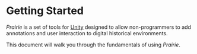 # Getting Started

*Prairie* is a set of tools for [Unity](www.unity3d.com) designed to allow non-programmers to add annotations and user interaction to digital historical environments.

This document will walk you through the fundamentals of using *Prairie*.